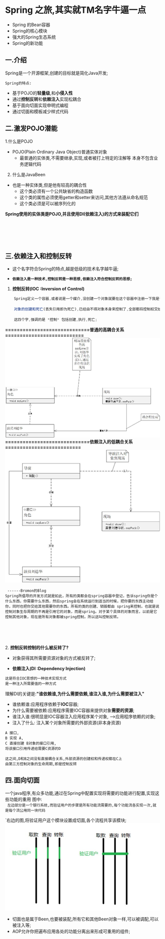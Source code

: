 # Spring 之旅,其实就TM名字牛逼一点
- Spring 的Bean容器 
- Spring的核心模块
- 强大的Spring生态系统
- Spring的新功能

## 一.介绍
Spring是一个开源框架,创建的目标就是简化Java开发;

`Spring的特点:`
- 基于POJO的**轻量级**,和**小侵入性**
- 通过**控制反转**和**依赖注入**实现松耦合
- 基于面向切面实现申明式编程
- 通过切面和模板减少样式代码




## 二.激发POJO潜能

1.什么是POJO
- POJO(Plain Ordinary Java Object)普通实体对象
    - 最普通的实体类,不需要继承,实现,或者被打上特定的注解等
    本身不包含业务逻辑代码


2. 什么是JavaBeen
- 也是一种实体类,但是他有较高的耦合性
    - 这个类必须有一个公共缺省的构造函数
    - 这个类的属性必须使用getter和setter来访问,其他方法遵从命名规范
    - 这个类必须是可以被序列化的

**Spring使用的实体类是POJO,并且使用DI(依赖注入)的方式来装配它们**


<br/><br/><br/><br/>
## 三.依赖注入和控制反转
- 这个名字符合Spring的特点,越是低级的技术名字越牛逼;

- **`依赖注入是一种技术,控制反转是一种思想,依赖注入符合控制反转的思想;`**


1. **控制反转(IOC :Inversion of Control)**
```javaScript
    Spring定义一个容器,或者说是一个媒介,没创建一个对象就要在这个容器中注册一下我是谁,我要什么,然后容器把我要人给我,同时也可以把我给其他需要我的人; 

    对象的创建和死亡(丢失引用即为死亡),已经由不得对象本身来控制了,全部都将控制权交给了Spring容器,这又叫做控制反转

    这四个字,强调的是 *控制* 包括创建,执行,死亡;  

```
**=============================普通的高耦合关系===========================**
![](imgs/高耦合关系.jpg)
<br>
**=============================依赖注入的低耦合关系==========================**
<br>
![](imgs/控制反转实现解耦.jpg)

```
 ------Bromon的Blog
Spring所倡导的开发方式就是如此，所有的类都会在spring容器中登记，告诉spring你是个什么东西，你需要什么东西，然后spring会在系统运行到适当的时候，把你要的东西主动给你，同时也把你交给其他需要你的东西。所有的类的创建、销毁都由 spring来控制，也就是说控制对象生存周期的不再是引用它的对象，而是spring。对于某个具体的对象而言，以前是它控制其他对象，现在是所有对象都被spring控制，所以这叫控制反转。
```


<br/><br/><br/><br/>
2. **控制反转控制的什么被反转了?**
- 对象获得其所需要资源对象的方式被反转了;

- **依赖注入(DI :Dependency Injection)**
```JavaScript
这是符合IOC思想的一种技术实现方式
是一种注入所需要值的一种方式
```

理解DI的关键是:**"谁依赖谁,为什么需要依赖,谁注入谁,为什么需要被注入"**
- 谁依赖谁:应用程序依赖于**IOC**容器;
- 为什么需要被依赖:应用程序需要IOC容器来提供对象**需要的资源**;
- 谁注入谁:很明显是IOC容器注入应用程序某个对象, -->应用程序依赖的对象;
- 注入了什么: 注入某个对象所需要的外部资源(非本身资源)

```
A 接口,
B 实现 A,
C 直接创建 B对象的接口引用,
将该接口引用传递给需要C资源的D

这之间,D和B之间没有直接耦合关系,外部资源的创建权和传递权都在C上
由第三方控制对象的生命周期,即是控制反转
```



## 四.面向切面
一个java程序,有众多功能,通过在Spring中配置实现将需要的功能进行配置,实现这些功能的重用
图中:<br />
` 左边部分是一个银行系统,而验证用户的步骤是所有功能流需要的,每个功能流各实现一次,就是每个流公用同一块代码`

`右边的图,将验证用户这个模块设置成切面,各个流程共享该模块;
![](imgs/面向切面编程.jpg)

- 切面也是属于Been,也要被装配,所有它和其他Been对象一样,可以被调配,可以被注入等;
- AOP允许你把遍布应用各处的功能分离出来形成可重用的组件;


